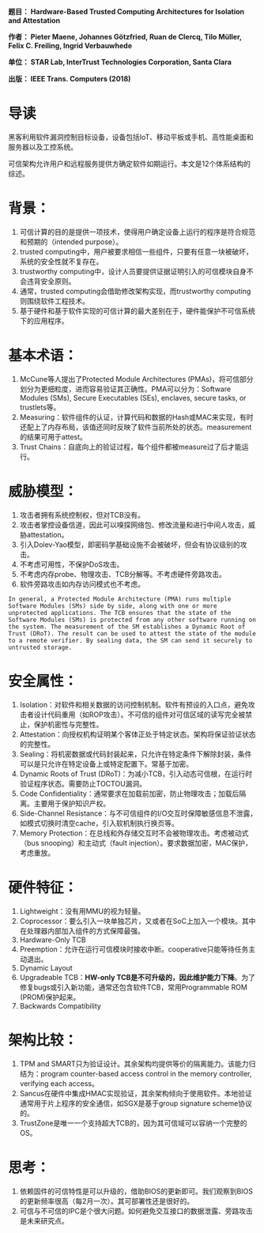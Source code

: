 **题目： Hardware-Based Trusted Computing Architectures for Isolation and Attestation**

**作者： Pieter Maene, Johannes Götzfried, Ruan de Clercq, Tilo Müller, Felix C. Freiling, Ingrid Verbauwhede**

**单位： STAR Lab, InterTrust Technologies Corporation, Santa Clara**

**出版： IEEE Trans. Computers (2018)**

# 导读

黑客利用软件漏洞控制目标设备，设备包括IoT、移动平板或手机、高性能桌面和服务器以及工控系统。

可信架构允许用户和远程服务提供方确定软件如期运行。本文是12个体系结构的综述。

# 背景：

1.    可信计算的目的是提供一项技术，使得用户确定设备上运行的程序是符合规范和预期的（intended purpose）。
2.    trusted computing中，用户被要求相信一些组件，只要有任意一块被破坏，系统的安全性就不复存在。
3.    trustworthy computing中，设计人员要提供证据证明引入的可信模块自身不会违背安全原则。
4.    通常，trusted computing会借助修改架构实现，而trustworthy computing则围绕软件工程技术。
5.    基于硬件和基于软件实现的可信计算的最大差别在于，硬件能保护不可信系统下的应用程序。


# 基本术语：

1.    McCune等人提出了Protected Module Architectures (PMAs)，将可信部分划分为更细粒度，进而容易验证其正确性。PMA可以分为：Software Modules (SMs), Secure Executables (SEs), enclaves, secure tasks, or trustlets等。
2.    Measuring：软件组件的认证，计算代码和数据的Hash或MAC来实现，有时还配上了内存布局，该值还同时反映了软件当前所处的状态。measurement的结果可用于attest。
3.    Trust Chains：自底向上的验证过程，每个组件都被measure过了后才能运行。


# 威胁模型：

1.    攻击者拥有系统控制权，但对TCB没有。
2.    攻击者掌控设备信道，因此可以嗅探网络包、修改流量和进行中间人攻击，威胁attestation。
3.    引入Dolev-Yao模型，即密码学基础设施不会被破坏，但会有协议级别的攻击。
4.    不考虑可用性，不保护DoS攻击。
5.    不考虑内存probe、物理攻击、TCB分解等。不考虑硬件旁路攻击。
6.    软件旁路攻击如内存访问模式也不考虑。

```
In general, a Protected Module Architecture (PMA) runs multiple Software Modules (SMs) side by side, along with one or more unprotected applications. The TCB ensures that the state of the Software Modules (SMs) is protected from any other software running on the system. The measurement of the SM establishes a Dynamic Root of Trust (DRoT). The result can be used to attest the state of the module to a remote verifier. By sealing data, the SM can send it securely to untrusted storage.
```

# 安全属性：

1.    Isolation：对软件和相关数据的访问控制机制。软件有预设的入口点，避免攻击者设计代码重用（如ROP攻击）。不可信的组件对可信区域的读写完全被禁止，保护机密性与完整性。
2.    Attestation：向授权机构证明某个客体正处于特定状态。架构将保证验证状态的完整性。
3.    Sealing：将机密数据或代码封装起来，只允许在特定条件下解除封装，条件可以是只允许在特定设备上或特定配置下。常基于加密。
4.    Dynamic Roots of Trust (DRoT)：为减小TCB，引入动态可信根，在运行时验证程序状态。需要防止TOCTOU漏洞。
5.    Code Confidentiality：通常要求在加载前加密，防止物理攻击；加载后隔离。主要用于保护知识产权。
6.    Side-Channel Resistance：与不可信组件的I/O交互时保障敏感信息不泄露，如模式切换时清空cache，引入软机制执行换页等。
7.    Memory Protection：在总线和外存储交互时不会被物理攻击。考虑被动式（bus snooping）和主动式（fault injection）。要求数据加密，MAC保护，考虑重放。


# 硬件特征：

1.    Lightweight：没有用MMU的视为轻量。
2.    Coprocessor：要么引入一块单独芯片，又或者在SoC上加入一个模块。其中在处理器内部加入组件的方式保障最强。
3.    Hardware-Only TCB
4.    Preemption：允许在运行可信模块时接收中断。cooperative只能等待任务主动退出。
5.    Dynamic Layout
6.    Upgradeable TCB：**HW-only TCB是不可升级的，因此维护能力下降**。为了修复bugs或引入新功能，通常还包含软件TCB，常用Programmable ROM (PROM)保护起来。
7.    Backwards Compatibility


# 架构比较：

1.    TPM and SMART只为验证设计。其余架构均提供等价的隔离能力。该能力归结为：program counter-based access control in the memory controller, verifying each access。
2.    Sancus在硬件中集成HMAC实现验证，其余架构倾向于使用软件。本地验证通常用于片上程序的安全通信，如SGX是基于group signature scheme协议的。
3.    TrustZone是唯一一个支持超大TCB的，因为其可信域可以容纳一个完整的OS。


# 思考：

1.    依赖固件的可信特性是可以升级的，借助BIOS的更新即可。我们观察到BIOS的更新频率很高（每2月一次）。其可部署性还是很好的。
2.    可信与不可信的IPC是个很大问题。如何避免交互接口的数据泄露、旁路攻击是未来研究点。
